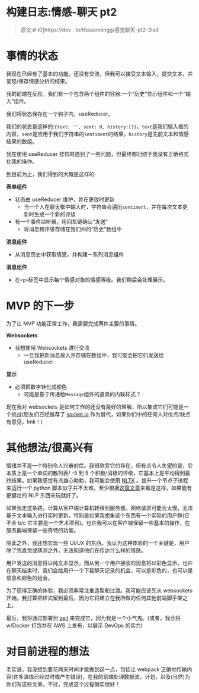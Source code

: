 # 构建日志:情感-聊天 pt2

> 原文:# t0]https://dev . to/tttaaanningg/感觉聊天-pt2-3lad

# **事情的状态**

我现在已经有了基本的功能。还没有交流，但我可以接受文本输入，提交文本，并呈现/保存情感分析的结果。

我的前端在反应。我们有一个包含两个组件的容器:一个“历史”显示组件和一个“输入”组件。

我们将状态保存在一个钩子内，useReducer。

我们的状态是这样的:`{text: '', sent: 0, history:[]}`。`text`是我们输入框的内容，`sent`是应用于我们字符串的`sentiment`的结果，`history`是先前文本和情感结果的数组。

我在使用 useReducer 挂钩时遇到了一些问题，但最终都归结于我没有正确格式化我的操作。

到目前为止，我们得到的大概是这样的:

**表单组件**

*   状态由 useReducer 维护，并在更改时更新
    *   当一个人在聊天框中输入时，字符串会遍历`sentiment`，并在每次文本更新时生成一个新的评级
*   有一个事件监听器，用回车键确认“发送”
    *   将消息和评级存储在我们州的“历史”数组中

**消息组件**

*   从消息历史中获取情感，并构建一系列消息组件

**消息组件**

*   在`<p>`标签中显示每个情感对象的情感等级。我们稍后会处理展示。

# **MVP 的下一步**

为了让 MVP 功能正常工作，我需要完成两件主要的事情。

**Websockets**

*   我想使用 Websockets 进行交流
    *   一旦我把新消息放入并存储在数组中，我可能会把它们发送给 useReducer

**显示**

*   必须把数字转化成颜色
    *   可能是基于传递给`Message`组件的道具的内联样式？

现在我对 websockets 是如何工作的还没有最好的理解，所以集成它们可能是一个挑战(朋友们已经推荐了 [socket.io](https://socket.io/) 作为替代，如果你们中的任何人对优点/缺点有意见，lmk！)

# **其他想法/很高兴有**

情绪并不是一个特别令人兴奋的库。我很欣赏它的存在，但有点令人失望的是，它本质上是一个单词的散列表/ -5 到 5 个积极/消极的评级，它基本上是平均得到最终结果。如果我感觉有点雄心勃勃，我可能会使用 [NLTK](https://www.nltk.org/) 。提升一个节点子进程来运行一个 python 脚本似乎并不太难，至少根据[这篇文章](https://www.sohamkamani.com/blog/2015/08/21/python-nodejs-comm/)来看是这样，如果能有更健壮的 NLP 东西来玩就好了。

如果我走这条路，计算从客户端计算机转移到服务器。网络请求可能会太慢，无法基于文本输入进行实时更新，特别是如果我想象这个东西有一个实际的用户群(它不会 b/c 它主要是一个艺术项目)。也许我可以在客户端保留一些基本的操作，在服务器端保留一些奇特的功能。

除此之外，我还想实现一些 UI/UX 的东西。我认为这种体验的一个关键是，用户除了凭直觉或猜测之外，无法知道他们在传达什么样的情感。

用户发送的消息将以纯文本显示，而从另一个用户接收的消息将以彩色显示。也许在聊天结束时，我们会给用户一个下载聊天记录的机会，可以是彩色的，也可以是信息和颜色的组合。

为了获得正确的体验，我必须非常注重造型和过渡。我可能应该先从 websockets 开始。我打算把样式留到最后，因为它将建立在我所做的任何其他前端脚手架之上。

最后，我将通过部署到 [zeit](https://zeit.co/) 来完成它，因为我是一个小气鬼。(或者，我会将 w/Docker 打包并在 AWS 上发布，以展示 DevOps 的实力)

# **对目前进程的想法**

老实说，我没想到要花两天时间才能做到这一点，包括让 webpack 正确地传输内容(许多演练已经过时或产生错误)，在我的前端处理数据流，计划，以及(当然)为你们写这些文章。不过，完成这个过程确实很好！